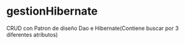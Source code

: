 # gestionHibernate
CRUD con Patron de diseño Dao e Hibernate(Contiene buscar por 3 diferentes atributos)
